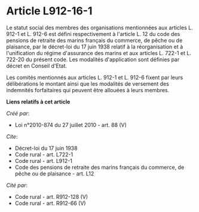 # Article L912-16-1

Le statut social des membres des organisations mentionnées aux articles L. 912-1 et L. 912-6 est défini respectivement à
l'article L. 12 du code des pensions de retraite des marins français du commerce, de pêche ou de plaisance, par le décret-loi
du 17 juin 1938 relatif à la réorganisation et à l'unification du régime d'assurance des marins et aux articles L. 722-1 et
L. 722-20 du présent code. Les modalités d'application sont définies par décret en Conseil d'Etat. 

Les comités mentionnés aux articles L. 912-1 et L. 912-6 fixent par leurs délibérations le montant ainsi que les modalités de
versement des indemnités forfaitaires qui peuvent être allouées à leurs membres.

**Liens relatifs à cet article**

_Créé par_:

  - Loi n°2010-874 du 27 juillet 2010 - art. 88 (V)

_Cite_:

  - Décret-loi du 17 juin 1938
  - Code rural - art. L722-1
  - Code rural - art. L912-1
  - Code des pensions de retraite des marins français du commerce, de pêche ou de plaisance - art. L12

_Cité par_:

  - Code rural - art. R912-128 (V)
  - Code rural - art. R912-66 (V)
